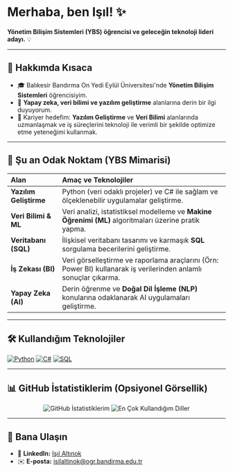 # Merhaba, ben Işıl! ✨

**Yönetim Bilişim Sistemleri (YBS) öğrencisi ve geleceğin teknoloji lideri adayı.** 💡

---

## 🚀 Hakkımda Kısaca

* 🎓 Balıkesir Bandırma On Yedi Eylül Üniversitesi'nde **Yönetim Bilişim Sistemleri** öğrencisiyim.
* 🧠 **Yapay zeka, veri bilimi ve yazılım geliştirme** alanlarına derin bir ilgi duyuyorum.
* 🎯 Kariyer hedefim: **Yazılım Geliştirme** ve **Veri Bilimi** alanlarında uzmanlaşmak ve iş süreçlerini teknoloji ile verimli bir şekilde optimize etme yeteneğimi kullanmak.

---

## 🔭 Şu an Odak Noktam (YBS Mimarisi)

| Alan | Amaç ve Teknolojiler |
| :--- | :--- |
| **Yazılım Geliştirme** | Python (veri odaklı projeler) ve C# ile sağlam ve ölçeklenebilir uygulamalar geliştirme. |
| **Veri Bilimi & ML** | Veri analizi, istatistiksel modelleme ve **Makine Öğrenimi (ML)** algoritmaları üzerine pratik yapma. |
| **Veritabanı (SQL)** | İlişkisel veritabanı tasarımı ve karmaşık **SQL** sorgulama becerilerini geliştirme. |
| **İş Zekası (BI)** | Veri görselleştirme ve raporlama araçlarını (Örn: Power BI) kullanarak iş verilerinden anlamlı sonuçlar çıkarma. |
| **Yapay Zeka (AI)** | Derin öğrenme ve **Doğal Dil İşleme (NLP)** konularına odaklanarak AI uygulamaları geliştirme. |

---

## 🛠️ Kullandığım Teknolojiler

[![Python](https://img.shields.io/badge/Python-3670A0?style=for-the-badge&logo=python&logoColor=ffdd54)](https://www.python.org/)
[![C#](https://img.shields.io/badge/C%23-239120?style=for-the-badge&logo=c-sharp&logoColor=white)](https://dotnet.microsoft.com/)
[![SQL](https://img.shields.io/badge/SQL-4479A5?style=for-the-badge&logo=mysql&logoColor=white)](https://www.mysql.com/)


---

## 📊 GitHub İstatistiklerim (Opsiyonel Görsellik)

<p align="center">
  <img src="https://github-readme-stats.vercel.app/api?username=YOUR_USERNAME&show_icons=true&theme=buefy&hide_border=true" alt="GitHub İstatistiklerim" />
  <img src="https://github-readme-stats.vercel.app/api/top-langs/?username=YOUR_USERNAME&layout=compact&theme=buefy&hide_border=true" alt="En Çok Kullandığım Diller" />
</p>

---

## 📧 Bana Ulaşın

* 🔗 **LinkedIn:** [Işıl Altınok](https://www.linkedin.com/in/i%C5%9F%C4%B1l-alt%C4%B1nok-2b9569286)
* ✉️ **E-posta:** [isilaltinok@ogr.bandirma.edu.tr](mailto:isilaltinok@ogr.bandirma.edu.tr)
